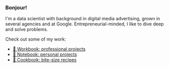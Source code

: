 ### Bonjour! 

I'm a data scientist with background in digital media advertising, grown in several agencies and at Google. Entrepreneurial-minded, I like to dive deep and solve problems. 

Check out some of my work:
- [💼 Workbook: professional projects](https://github.com/lassence/portfolio#-workbook-professional-projects)
- [📔 Notebook: personal projects](https://github.com/lassence/portfolio#-notebook-personal-projects)
- [🍪 Cookbook: bite-size recipes](https://github.com/lassence/portfolio#-cookbook-bite-size-recipes)
